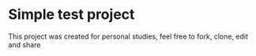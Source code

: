 # Simple test project
This project was created for personal studies, feel free to fork, clone, edit and share

